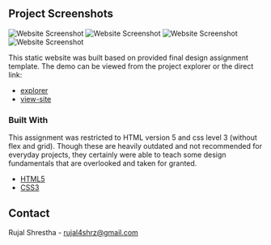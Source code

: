 <br />

## Project Screenshots

![Website Screenshot](https://raw.github.com/razor381/mogo/incomplete-assignment-part/screenshots/SE33_final_design_assignment5.png)
![Website Screenshot](https://raw.github.com/razor381/mogo/incomplete-assignment-part/screenshots/SE33_final_design_assignment4.jpg)
![Website Screenshot](https://raw.github.com/razor381/mogo/incomplete-assignment-part/screenshots/SE33_final_design_assignment3.png)
![Website Screenshot](https://raw.github.com/razor381/mogo/incomplete-assignment-part/screenshots/SE33_final_design_assignment1.png)

This static website was built based on provided final design assignment template.
The demo can be viewed from the project explorer or the direct link:

- [explorer](https://razor381.github.io/)
- [view-site](https://razor381.github.io/Mogo-completed/)

### Built With

This assignment was restricted to HTML version 5 and css level 3 (without flex and grid). Though these are heavily outdated and not recommended for everyday projects, they certainly were able to teach some design fundamentals that are overlooked and taken for granted.

- [HTML5](#)
- [CSS3](#)

## Contact

Rujal Shrestha - rujal4shrz@gmail.com
